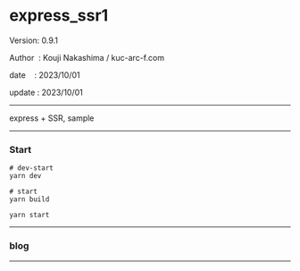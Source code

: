 ﻿# express_ssr1

 Version: 0.9.1

 Author  : Kouji Nakashima / kuc-arc-f.com

 date    : 2023/10/01 

 update : 2023/10/01

***

express + SSR, sample

***
### Start

```
# dev-start
yarn dev

# start
yarn build

yarn start

```
***
### blog

***

